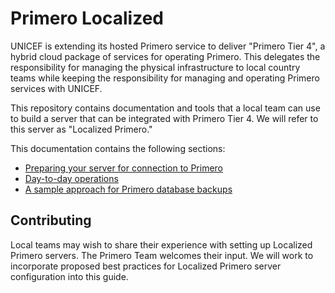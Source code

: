 # Primero Localized

UNICEF is extending its hosted Primero service to deliver "Primero Tier 4", a hybrid cloud package of services for operating Primero. This delegates the responsibility for managing the physical infrastructure to local country teams while keeping the responsibility for managing and operating Primero services with UNICEF.

This repository contains documentation and tools that a local team can use to build a server that can be integrated with Primero Tier 4. We will refer to this server as "Localized Primero."

This documentation contains the following sections:
- [Preparing your server for connection to Primero](docs/remote-onboarding-pipeline.md)
- [Day-to-day operations](docs/oprations.md)
- [A sample approach for Primero database backups](docs/backup.md)

## Contributing

Local teams may wish to share their experience with setting up Localized Primero servers. The Primero Team welcomes their input. We will work to incorporate proposed best practices for Localized Primero server configuration into this guide.
